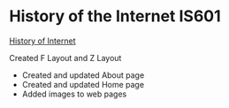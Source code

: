 # History of the Internet IS601
[History of Internet](http://internethistory601.eastus.azurecontainer.io)

Created F Layout and Z Layout
   - Created and updated About page
   - Created and updated Home page
   - Added images to web pages
